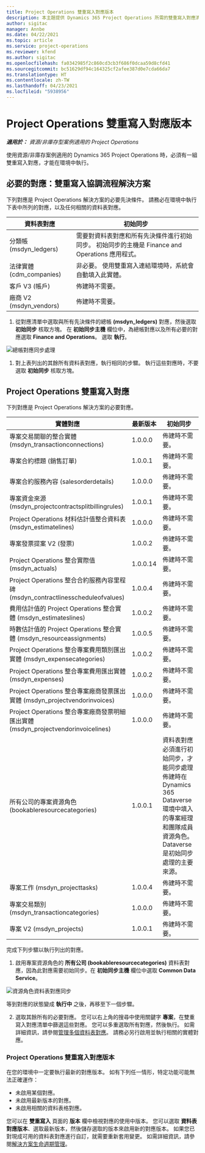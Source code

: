 ```yaml
---
title: Project Operations 雙重寫入對應版本
description: 本主題提供 Dynamics 365 Project Operations 所需的雙重寫入對應清單。
author: sigitac
manager: Annbe
ms.date: 04/22/2021
ms.topic: article
ms.service: project-operations
ms.reviewer: kfend
ms.author: sigitac
ms.openlocfilehash: fa0342985f2c860cd3cb3f686f0dcaa59d8cfd41
ms.sourcegitcommit: bc51629df94c164325cf2afee387d0e7cda66da7
ms.translationtype: HT
ms.contentlocale: zh-TW
ms.lasthandoff: 04/23/2021
ms.locfileid: "5938956"
---
```

# <a name="project-operations-dual-write-map-versions"></a>Project Operations 雙重寫入對應版本

_**適用於：** 資源/非庫存型案例適用的 Project Operations_

使用資源/非庫存案例適用的 Dynamics 365 Project Operations 時，必須有一組雙重寫入對應，才能在環境中執行。 

## <a name="prerequisite-maps-dual-write-orchestration-solution"></a>必要的對應：雙重寫入協調流程解決方案

下列對應是 Project Operations 解決方案的必要先決條件。 請務必在環境中執行下表中所列的對應，以及任何相關的資料表對應。

| 資料表對應 | 初始同步 |
| --- | --- |
| 分類帳 (msdyn_ledgers) | 需要對資料表對應和所有先決條件進行初始同步。 初始同步的主機是 Finance and Operations 應用程式。 |
| 法律實體 (cdm_companies) | 非必要。 使用雙重寫入連結環境時，系統會自動填入此實體。 |
| 客戶 V3 (帳戶) | 佈建時不需要。 |
| 廠商 V2 (msdyn_vendors) | 佈建時不需要。 |

1. 從對應清單中選取與所有先決條件的總帳 **(msdyn\_ledgers)** 對應，然後選取 **初始同步** 核取方塊。 在 **初始同步主機** 欄位中，為總帳對應以及所有必要的對應選取 **Finance and Operations**。 選取 **執行**。

![總帳對應同步處理](media/DW6.png)

1. 對上表列出的其餘所有資料表對應，執行相同的步驟。 執行這些對應時，不要選取 **初始同步** 核取方塊。

## <a name="project-operations-dual-write-maps"></a>Project Operations 雙重寫入對應

下列對應是 Project Operations 解決方案的必要對應。

| **實體對應** | **最新版本** | **初始同步** |
| --- | --- | --- |
| 專案交易關聯的整合實體 (msdyn\_transactionconnections) | 1.0.0.0 | 佈建時不需要。 |
| 專案合約標題 (銷售訂單) | 1.0.0.1 | 佈建時不需要。 |
| 專案合約服務內容 (salesorderdetails) | 1.0.0.0 | 佈建時不需要。 |
| 專案資金來源 (msdyn_projectcontractsplitbillingrules) | 1.0.0.1 | 佈建時不需要。 |
| Project Operations 材料估計值整合資料表 (msdyn\_estimatelines) | 1.0.0.0 | 佈建時不需要。 |
| 專案發票提案 V2 (發票) | 1.0.0.2 | 佈建時不需要。 |
| Project Operations 整合實際值 (msdyn_actuals) | 1.0.0.14 | 佈建時不需要。 |
| Project Operations 整合合約服務內容里程碑 (msdyn_contractlinesscheduleofvalues) | 1.0.0.4 | 佈建時不需要。 |
| 費用估計值的 Project Operations 整合實體 (msdyn_estimateslines) | 1.0.0.2 | 佈建時不需要。 |
| 時數估計值的 Project Operations 整合實體 (msdyn_resourceassignments) | 1.0.0.5 | 佈建時不需要。 |
| Project Operations 整合專案費用類別匯出實體 (msdyn_expensecategories) | 1.0.0.2 | 佈建時不需要。 |
| Project Operations 整合專案費用匯出實體 (msdyn_expenses) | 1.0.0.2 | 佈建時不需要。 |
| Project Operations 整合專案廠商發票匯出實體 (msdyn_projectvendorinvoices) | 1.0.0.0 | 佈建時不需要。 |
| Project Operations 整合專案廠商發票明細匯出實體 (msdyn_projectvendorinvoicelines) | 1.0.0.0 | 佈建時不需要。 |
| 所有公司的專案資源角色 (bookableresourcecategories) | 1.0.0.1 | 資料表對應必須進行初始同步，才能同步處理佈建時在 Dynamics 365 Dataverse 環境中填入的專案經理和團隊成員資源角色。 Dataverse 是初始同步處理的主要來源。 |
| 專案工作 (msdyn_projecttasks) | 1.0.0.4 | 佈建時不需要。 |
| 專案交易類別 (msdyn_transactioncategories) | 1.0.0.0 | 佈建時不需要。 |
| 專案 V2 (msdyn_projects) | 1.0.0.1 | 佈建時不需要。 |

完成下列步驟以執行列出的對應。

1. 啟用專案資源角色的 **所有公司 (bookableresourcecategories)** 資料表對應，因為此對應需要初始同步。在 **初始同步主機** 欄位中選取 **Common Data Service**。 

 ![資源角色資料表對應同步](media/6ResourceInitialSync.jpg)

 等到對應的狀態變成 **執行中** 之後，再移至下一個步驟。

2. 選取其餘所有的必要對應。 您可以右上角的搜尋中使用關鍵字 **專案**，在雙重寫入對應清單中篩選這些對應。 您可以多重選取所有對應，然後執行。 如需詳細資訊，請參閱[管理多個資料表對應](/dynamics365/fin-ops-core/dev-itpro/data-entities/dual-write/multiple-entity-maps)。 請務必另行啟用並執行相關的實體對應。

### <a name="project-operations-dual-write-map-versions"></a>Project Operations 雙重寫入對應版本

在您的環境中一定要執行最新的對應版本。 如有下列任一情形，特定功能可能無法正確運作：

- 未啟用某個對應。
- 未啟用最新版本的對應。 
- 未啟用相關的資料表格對應。

您可以在 **雙重寫入** 頁面的 **版本** 欄中檢視對應的使用中版本。 您可以選取 **資料表對應版本**、選取最新版本，然後儲存選取的版本來啟用新的對應版本。 如果您已對現成可用的資料表對應進行自訂，就需要重新套用變更。 如需詳細資訊，請參閱[解決方案生命週期管理](/dynamics365/fin-ops-core/dev-itpro/data-entities/dual-write/app-lifecycle-management)。
